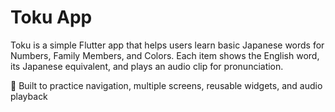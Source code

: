 # Toku App

Toku is a simple Flutter app that helps users learn basic Japanese words for Numbers, Family Members, and Colors. Each item shows the English word, its Japanese equivalent, and plays an audio clip for pronunciation.

🎯 Built to practice navigation, multiple screens, reusable widgets, and audio playback